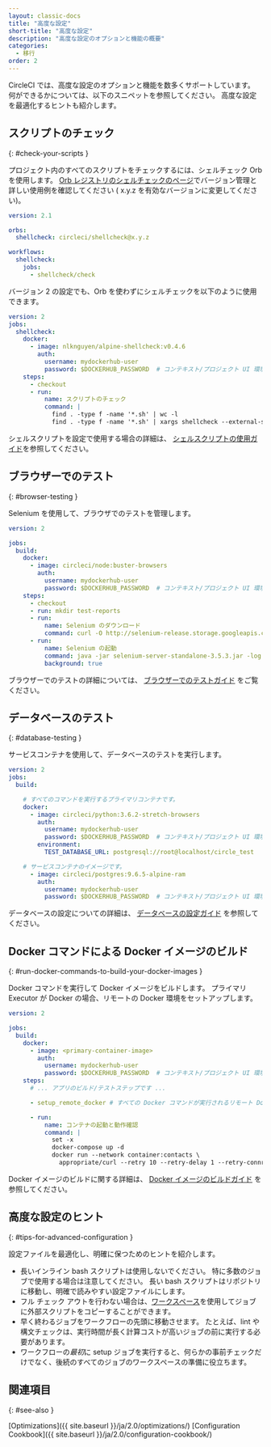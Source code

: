 ```yaml
---
layout: classic-docs
title: "高度な設定"
short-title: "高度な設定"
description: "高度な設定のオプションと機能の概要"
categories:
  - 移行
order: 2
---
```


CircleCI では、高度な設定のオプションと機能を数多くサポートしています。 何ができるかについては、以下のスニペットを参照してください。 高度な設定を最適化するヒントも紹介します。

## スクリプトのチェック
{: #check-your-scripts }

プロジェクト内のすべてのスクリプトをチェックするには、シェルチェック Orb を使用します。 [Orb レジストリのシェルチェックのページ](https://circleci.com/developer/orbs/orb/circleci/shellcheck)でバージョン管理と詳しい使用例を確認してください ( x.y.z を有効なバージョンに変更してください)。

```yaml
version: 2.1

orbs:
  shellcheck: circleci/shellcheck@x.y.z

workflows:
  shellcheck:
    jobs:
      - shellcheck/check

```

バージョン 2 の設定でも、Orb を使わずにシェルチェックを以下のように使用できます。

```yaml
version: 2
jobs:
  shellcheck:
    docker:
      - image: nlknguyen/alpine-shellcheck:v0.4.6
        auth:
          username: mydockerhub-user
          password: $DOCKERHUB_PASSWORD  # コンテキスト/プロジェクト UI 環境変数を参照します。
    steps:
      - checkout
      - run:
          name: スクリプトのチェック
          command: |
            find . -type f -name '*.sh' | wc -l
            find . -type f -name '*.sh' | xargs shellcheck --external-sources
```

シェルスクリプトを設定で使用する場合の詳細は、 [シェルスクリプトの使用ガイド]({{site.baseurl}}/2.0/using-shell-scripts/)を参照してください。

## ブラウザーでのテスト
{: #browser-testing }

Selenium を使用して、ブラウザでのテストを管理します。

```yaml
version: 2

jobs:
  build:
    docker:
      - image: circleci/node:buster-browsers
        auth:
          username: mydockerhub-user
          password: $DOCKERHUB_PASSWORD  # コンテキスト/プロジェクト UI 環境変数を参照します。
    steps:
      - checkout
      - run: mkdir test-reports
      - run:
          name: Selenium のダウンロード
          command: curl -O http://selenium-release.storage.googleapis.com/3.5/selenium-server-standalone-3.5.3.jar
      - run:
          name: Selenium の起動
          command: java -jar selenium-server-standalone-3.5.3.jar -log test-reports/selenium.log
          background: true
```

ブラウザーでのテストの詳細については、 [ブラウザーでのテストガイド]({{site.baseurl}}/2.0/browser-testing/) をご覧ください。

## データベースのテスト
{: #database-testing }

サービスコンテナを使用して、データベースのテストを実行します。

``` yaml
version: 2
jobs:
  build:

    # すべてのコマンドを実行するプライマリコンテナです。
    docker:
      - image: circleci/python:3.6.2-stretch-browsers
        auth:
          username: mydockerhub-user
          password: $DOCKERHUB_PASSWORD  # コンテキスト/プロジェクト UI 環境変数を参照します。
        environment:
          TEST_DATABASE_URL: postgresql://root@localhost/circle_test

    # サービスコンテナのイメージです。
      - image: circleci/postgres:9.6.5-alpine-ram
        auth:
          username: mydockerhub-user
          password: $DOCKERHUB_PASSWORD  # コンテキスト/プロジェクト UI 環境変数を参照します。
```

データベースの設定についての詳細は、 [データベースの設定ガイド]({{site.baseurl}}/2.0/databases/) を参照してください。

## Docker コマンドによる Docker イメージのビルド
{: #run-docker-commands-to-build-your-docker-images }

Docker コマンドを実行して Docker イメージをビルドします。 プライマリ Executor が Docker の場合、リモートの Docker 環境をセットアップします。

``` yaml
version: 2

jobs:
  build:
    docker:
      - image: <primary-container-image>
        auth:
          username: mydockerhub-user
          password: $DOCKERHUB_PASSWORD  # コンテキスト/プロジェクト UI 環境変数を参照します。
    steps:
      # ... アプリのビルド/テストステップです ...

      - setup_remote_docker # すべての Docker コマンドが実行されるリモート Docker コンテナを設定します。

      - run:
          name: コンテナの起動と動作確認
          command: |
            set -x
            docker-compose up -d
            docker run --network container:contacts \
              appropriate/curl --retry 10 --retry-delay 1 --retry-connrefused http://localhost:8080/contacts/test

```

Docker イメージのビルドに関する詳細は、 [Docker イメージのビルドガイド]({{site.baseurl}}/2.0/building-docker-images/) を参照してください。

## 高度な設定のヒント
{: #tips-for-advanced-configuration }

設定ファイルを最適化し、明確に保つためのヒントを紹介します。

- 長いインライン bash スクリプトは使用しないでください。 特に多数のジョブで使用する場合は注意してください。 長い bash スクリプトはリポジトリに移動し、明確で読みやすい設定ファイルにします。
- フル チェック アウトを行わない場合は、[ワークスペース]({{site.baseurl}}/ja/2.0/workflows/#ワークスペースによるジョブ間のデータ共有)を使用してジョブに外部スクリプトをコピーすることができます。
- 早く終わるジョブをワークフローの先頭に移動させます。 たとえば、lint や構文チェックは、実行時間が長く計算コストが高いジョブの前に実行する必要があります。
- ワークフローの*最初*に setup ジョブを実行すると、何らかの事前チェックだけでなく、後続のすべてのジョブのワークスペースの準備に役立ちます。


## 関連項目
{: #see-also }

[Optimizations]({{ site.baseurl }}/ja/2.0/optimizations/) [Configuration Cookbook]({{ site.baseurl }}/ja/2.0/configuration-cookbook/)
